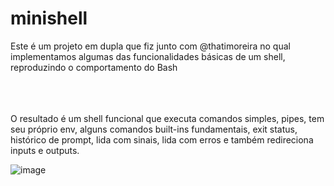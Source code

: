 # minishell
Este é um projeto em dupla que fiz junto com @thatimoreira no qual implementamos algumas das funcionalidades básicas de um shell, reproduzindo o comportamento do Bash
<br></br>
<br></br>

O resultado é um shell funcional que executa comandos simples, pipes, tem seu próprio env, alguns comandos built-ins fundamentais, exit status, histórico de prompt, lida com sinais, lida com erros e também redireciona inputs e outputs.

![image](screenshot.png)
